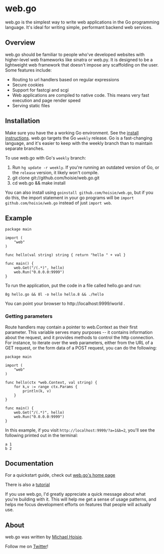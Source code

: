 # web.go

web.go is the simplest way to write web applications in the Go programming language. It's ideal for writing simple, performant backend web services. 

## Overview

web.go should be familiar to people who've developed websites with higher-level web frameworks like sinatra or web.py. It is designed to be a lightweight web framework that doesn't impose any scaffolding on the user. Some features include:

* Routing to url handlers based on regular expressions
* Secure cookies
* Support for fastcgi and scgi
* Web applications are compiled to native code. This means very fast execution and page render speed
* Serving static files

## Installation

Make sure you have the a working Go environment. See the [install instructions](http://golang.org/doc/install.html). web.go targets the Go `weekly` release. Go is a fast-changing language, and it's easier to keep with the weekly branch than to maintain separate branches.

To use web.go with Go's `weekly` branch:
1. Run `hg update -r weekly`. If you're running an outdated version of Go, or the `release` version, it likely won't compile. 
2. git clone git://github.com/hoisie/web.go.git
3. cd web.go && make install

You can also install using `goinstall github.com/hoisie/web.go`, but if you do this, the import statement in your go programs will be `import github.com/hoisie/web.go` instead of just `import web`.  

## Example
    
    package main
    
    import (
        "web"
    )
    
    func hello(val string) string { return "hello " + val } 
    
    func main() {
        web.Get("/(.*)", hello)
        web.Run("0.0.0.0:9999")
    }


To run the application, put the code in a file called hello.go and run:

    8g hello.go && 8l -o hello hello.8 && ./hello

You can point your browser to http://localhost:9999/world . 

### Getting parameters

Route handlers may contain a pointer to web.Context as their first parameter. This variable serves many purposes -- it contains information about the request, and it provides methods to control the http connection. For instance, to iterate over the web parameters, either from the URL of a GET request, or the form data of a POST request, you can do the following:

    package main
    
    import (
        "web"
    )
    
    func hello(ctx *web.Context, val string) { 
	    for k,v := range ctx.Params {
			println(k, v)
		}
	}
    
    func main() {
        web.Get("/(.*)", hello)
        web.Run("0.0.0.0:9999")
    }

In this example, if you visit `http://localhost:9999/?a=1&b=2`, you'll see the following printed out in the terminal:

    a 1
    b 2

## Documentation

For a quickstart guide, check out [web.go's home page](http://www.getwebgo.com)

There is also a [tutorial](http://www.getwebgo.com/tutorial)

If you use web.go, I'd greatly appreciate a quick message about what you're building with it. This will help me get a sense of usage patterns, and helps me focus development efforts on features that people will actually use. 

## About

web.go was written by [Michael Hoisie](http://hoisie.com). 

Follow me on [Twitter](http://www.twitter.com/hoisie)!

